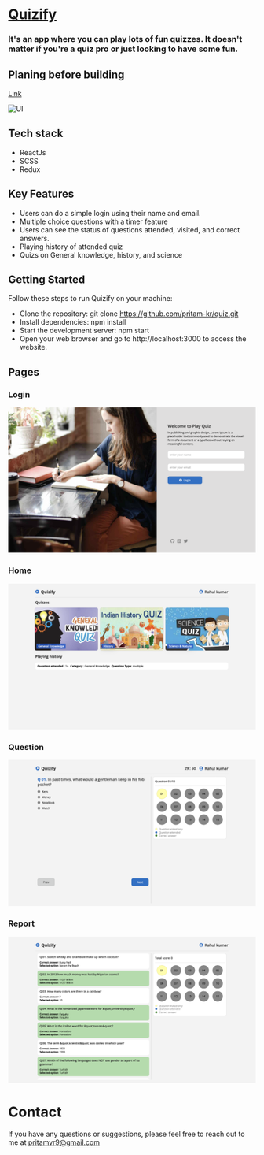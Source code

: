 # [Quizify](https://quizify-by-pritam.netlify.app/)

### It's an app where you can play lots of fun quizzes. It doesn't matter if you're a quiz pro or just looking to have some fun.

## Planing before building

[Link](https://excalidraw.com/#json=ZBLID5QATKE6gaVJLCrzO,GXb5_UwkmvuEyekDCWjqAg)

![UI](./public/png.png)

## Tech stack

- ReactJs
- SCSS
- Redux

## Key Features

- Users can do a simple login using their name and email.
- Multiple choice questions with a timer feature
- Users can see the status of questions attended, visited, and correct answers.
- Playing history of attended quiz
- Quizs on General knowledge, history, and science

## Getting Started

Follow these steps to run Quizify on your machine:

- Clone the repository: git clone https://github.com/pritam-kr/quiz.git
- Install dependencies: npm install
- Start the development server: npm start
- Open your web browser and go to http://localhost:3000 to access the website.

## Pages

### Login

![Home](./public/login.png)

### Home

![Home](./public/home.png)

### Question

![Home](./public/question.png)

### Report

![Home](./public/report.png)

# Contact
If you have any questions or suggestions, please feel free to reach out to me at pritamvr9@gmail.com